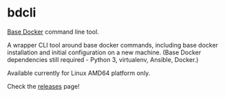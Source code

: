 # bdcli

[Base Docker](https://github.com/mikejw/base-docker) command line tool.

A wrapper CLI tool around base docker commands, including base docker installation
and initial configuration on a new machine.  (Base Docker dependencies still required - Python 3, virtualenv, Ansible, Docker.)

Available currently for Linux AMD64 platform only.

Check the [releases](https://github.com/mikejw/bdcli/releases) page!
